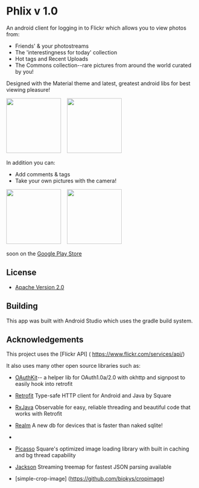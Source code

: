 # Phlix v 1.0

An android client for logging in to Flickr which allows you to view photos from:

* Friends' & your photostreams
* The 'interestingness for today' collection
* Hot tags and Recent Uploads
* The Commons collection--rare pictures from around the world curated by you!

Designed with the Material theme and latest, greatest android libs for best viewing pleasure!

<img src="http://i.imgur.com/iePBsAf.png" height="145"/>
&nbsp;&nbsp;
<img src="http://i.imgur.com/nguN38p.png" height="145" />
&nbsp;&nbsp;

In addition you can:

* Add comments & tags
* Take your own pictures with the camera! 

<img src="http://i.imgur.com/ObJP1fz.png" height="145" />
&nbsp;&nbsp;
<img src="http://i.imgur.com/VAxLK7w.png" height="145" />




 soon on the [Google Play Store](https://play.google.com/store/apps/details?userId=com.anubis.flickr)




## License

* [Apache Version 2.0](http://www.apache.org/licenses/LICENSE-2.0.html)

## Building

This app was built with Android Studio which uses the gradle build system.  

## Acknowledgements

This project uses the [Flickr API] ( https://www.flickr.com/services/api/)

It also uses many other open source libraries such as:

 * [OAuthKit]()-- a helper lib for OAuth1.0a/2.0 with okhttp and signpost to easily hook into retrofit
 
 * [Retrofit]() Type-safe HTTP client for Android and Java by Square
 * [RxJava]() Observable for easy, reliable threading and beautiful code that works with Retrofit
 * [Realm]() A new db for devices that is faster than naked sqlite!
 * 
 * [Picasso]() Square's optimized image loading library with built in caching and bg thread capability
 * [Jackson]()  Streaming treemap for fastest JSON parsing available
 
 * [simple-crop-image] (https://github.com/biokys/cropimage)
 



